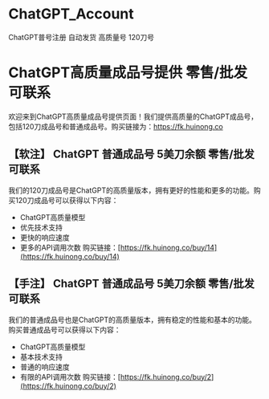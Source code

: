 # ChatGPT_Account
ChatGPT普号注册 自动发货 高质量号 120刀号


# ChatGPT高质量成品号提供 零售/批发 可联系

欢迎来到ChatGPT高质量成品号提供页面！我们提供高质量的ChatGPT成品号，包括120刀成品号和普通成品号。购买链接为：https://fk.huinong.co

## 【软注】 ChatGPT 普通成品号 5美刀余额 零售/批发 可联系

我们的120刀成品号是ChatGPT的高质量版本，拥有更好的性能和更多的功能。购买120刀成品号可以获得以下内容：

- ChatGPT高质量模型
- 优先技术支持
- 更快的响应速度
- 更多的API调用次数
购买链接：[https://fk.huinong.co/buy/14](https://fk.huinong.co/buy/14)

## 【手注】 ChatGPT 普通成品号 5美刀余额 零售/批发 可联系

我们的普通成品号也是ChatGPT的高质量版本，拥有稳定的性能和基本的功能。购买普通成品号可以获得以下内容：

- ChatGPT高质量模型
- 基本技术支持
- 普通的响应速度
- 有限的API调用次数
购买链接：[https://fk.huinong.co/buy/2](https://fk.huinong.co/buy/2)
